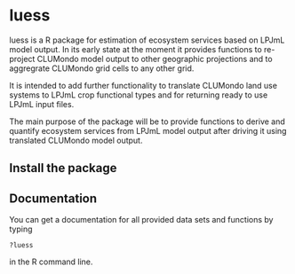 luess
=====

luess is a R package for estimation of ecosystem services based on LPJmL model output. In its early state at the moment
it provides functions to re-project CLUMondo model output to other geographic projections and to aggregrate CLUMondo 
grid cells to any other grid.

It is intended to add further functionality to translate CLUMondo land use systems to LPJmL crop functional types and for
returning ready to use LPJmL input files.

The main purpose of the package will be to provide functions to derive and quantify ecosystem services from LPJmL model
output after driving it using translated CLUMondo model output.


Install the package
-----------------------------------------------------------------------------



Documentation
-----------------------------------------------------------------------------
You can get a documentation for all provided data sets and functions by typing

	?luess

in the R command line.
